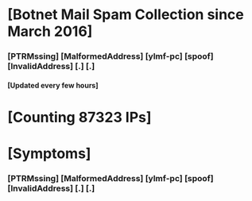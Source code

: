 # [Botnet Mail Spam Collection since March 2016]
### [PTRMssing] [MalformedAddress] [ylmf-pc] [spoof] [InvalidAddress] [.] [.]
#### [Updated every few hours]

# [Counting 87323 IPs]

# [Symptoms] 
###   [PTRMssing] [MalformedAddress] [ylmf-pc] [spoof] [InvalidAddress] [.] [.]
